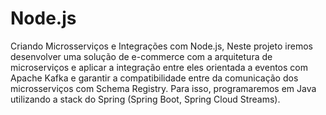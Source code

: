 # Node.js
Criando Microsserviços e Integrações com Node.js, Neste projeto iremos desenvolver uma solução de e-commerce com a arquitetura de microserviços e aplicar a integração entre eles orientada a eventos com Apache Kafka e garantir a compatibilidade entre da comunicação dos microsserviços com Schema Registry. Para isso, programaremos em Java utilizando a stack do Spring (Spring Boot, Spring Cloud Streams).
